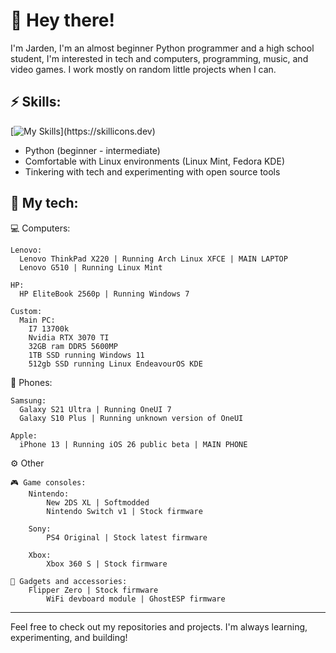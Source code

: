 # 👋 Hey there!
I'm Jarden, I'm an almost beginner Python programmer and a high school student, I'm interested in tech and computers, programming, music, and video games. I work mostly on random little projects when I can.

## ⚡ Skills:

[![My Skills](https://skillicons.dev/icons?i=py,mint,)](https://skillicons.dev)

- Python (beginner - intermediate)
- Comfortable with Linux environments (Linux Mint, Fedora KDE)
- Tinkering with tech and experimenting with open source tools


## 📱 My tech:

💻 Computers:

    Lenovo:
      Lenovo ThinkPad X220 | Running Arch Linux XFCE | MAIN LAPTOP
      Lenovo G510 | Running Linux Mint
      
    HP:
      HP EliteBook 2560p | Running Windows 7
  
    Custom: 
      Main PC:
        I7 13700k
        Nvidia RTX 3070 TI
        32GB ram DDR5 5600MP
        1TB SSD running Windows 11
        512gb SSD running Linux EndeavourOS KDE

📱 Phones:

    Samsung:
      Galaxy S21 Ultra | Running OneUI 7
      Galaxy S10 Plus | Running unknown version of OneUI

    Apple:
      iPhone 13 | Running iOS 26 public beta | MAIN PHONE

⚙️ Other

    🎮 Game consoles:
        Nintendo:
            New 2DS XL | Softmodded
            Nintendo Switch v1 | Stock firmware
        
        Sony:
            PS4 Original | Stock latest firmware
        
        Xbox:
            Xbox 360 S | Stock firmware

    📼 Gadgets and accessories:
        Flipper Zero | Stock firmware
            WiFi devboard module | GhostESP firmware
        
---

Feel free to check out my repositories and projects. I'm always learning, experimenting, and building!
<!---
Jardennn/Jardennn is a ✨ special ✨ repository because its `README.md` (this file) appears on your GitHub profile.
You can click the Preview link to take a look at your changes.
--->
